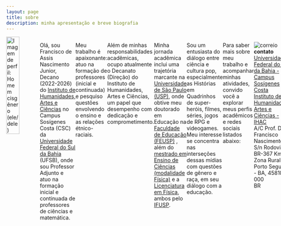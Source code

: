 ```yaml
---
layout: page
title: sobre
description: minha apresentação e breve biografia
---
```


<div style="display: flex; align-items: flex-start;">
  <img src="https://itxesco.github.io/imagens/perfil/perfil_2.jpg" alt="Imagem de perfil: Homem cisgênero (ele/dele)" style="width: 50%; margin-right: 20px;">


Olá, sou Francisco de Assis Nascimento Junior, Decano (2022-2026) do <a href="https://www.ufsb.edu.br/ihac/"> Instituto de Humanidades, Artes e Ciências</a> no Campus Sosígenes Costa (CSC) da <a href="https://ufsb.edu.br/">Universidade Federal do Sul da Bahia</a> (UFSB), onde sou Professor Adjunto e atuo na formação inicial e continuada de professores de ciências e matemática.

Meu trabalho é apaixonante: atuo na formação de professores (inicial e continuada) e pesquiso questões envolvendo o ensino e as relações étnico-raciais.

Além de minhas responsabilidades acadêmicas, ocupo atualmente o Decanato (Direção) do Instituto de Humanidades, Artes e Ciências, um papel que desempenho com dedicação e comprometimento.

Minha jornada acadêmica inclui uma trajetória marcante na <a href="https://www5.usp.br/">Universidade de São Paulo (USP)</a>, onde obtive meu doutorado em Educação na <a href="https://www4.fe.usp.br/">Faculdade de Educação (FEUSP)</a> , além do <a href="https://portal.if.usp.br/piec/">mestrado em Ensino de Ciências (modalidade Física)</a> e a <a href="https://portal.if.usp.br/cg/licenciatura-em-fisica">Licenciatura em Física</a>, ambos pelo <a href="https://portal.if.usp.br/ifusp/">IFUSP</a>.

Sou um entusiasta do diálogo entre ciência e cultura pop, especialmente as Histórias em Quadrinhos de super-heróis, filmes, séries, jogos de RPG e videogames. Meu interesse se concentra nas interseções dessas mídias com questões de gênero e raça, em seu diálogo com a educação.

Para saber mais sobre meu trabalho e acompanhar minhas atividades, convido você a explorar meus perfis acadêmicos e redes sociais listados abaixo:


| Perfis acadêmicos                                               | Redes sociais                                                        |
|------------------------------------------------------------------|----------------------------------------------------------------------|
| [![lattes](https://itxesco.github.io/imagens/icones/icons16/lattes-icon.png)](http://lattes.cnpq.br/1942359141745184)         | [![instagram](https://itxesco.github.io/imagens/icones/icons16/instagram-icon.png)](https://www.instagram.com/gtf.nascimento) |
| [![SigaA](https://itxesco.github.io/imagens/icones/icons16/ufsb-icon.jpg)](https://sig.ufsb.edu.br/sigaa/public/docente/portal.jsf?siape=1085938) | [![goodreads](https://itxesco.github.io/imagens/icones/icons16/goodreads-icon.png)](https://www.goodreads.com/user/show/51497119-francisco-nascimento) |
| [![researchgate](https://itxesco.github.io/imagens/icones/icons16/researchgate-icon.png)](https://www.researchgate.net/profile/Francisco_Nascimento24) | [![twitch](https://itxesco.github.io/imagens/icones/icons16/twitch-icon.png)](https://twitch.tv/itxesco) |
| [![academia.edu](https://itxesco.github.io/imagens/icones/icons16/academia-edu-icon.png)](https://ufsb.academia.edu/FranciscoNascimento) | [![youtube](https://itxesco.github.io/imagens/icones/icons16/youtube-icon.png)](https://www.youtube.com/channel/UCqWEN6uuwiohJY8qv9e7Ddg) |
| [![google acadêmico](https://itxesco.github.io/imagens/icones/icons16/google-scholar-icon.png)](https://scholar.google.com.br/citations?user=H8peemwAAAAJ&hl=en) | [![twitter](https://itxesco.github.io/imagens/icones/icons16/twitter-icon.png)](https://twitter.com/itxesco) |
| [![orcid](https://itxesco.github.io/imagens/icones/icons16/orcid-icon.png)](https://orcid.org/0000-0003-0587-8392)               |                                                                      |

---

![correio](https://itxesco.github.io/imagens/icones/icons16/correio-icon.png) **contato**  
[Universidade Federal do Sul da Bahia - Campus Sosígenes Costa](https://ufsb.edu.br)  
[Instituto de Humanidades, Artes e Ciências - IHAC](https://www.ufsb.edu.br/ihac/ihac-csc)  
A/C Prof. Dr. Francisco Nascimento  
S/n Rodovia BR-367 Km 10 Zona Rural  
Porto Seguro - BA, 45810-000  
BR

---

![fone](https://itxesco.github.io/imagens/icones/icons16/phone-icon.png) (73) 3288-8400 (Secretaria Executiva do IHAC - CSC)
